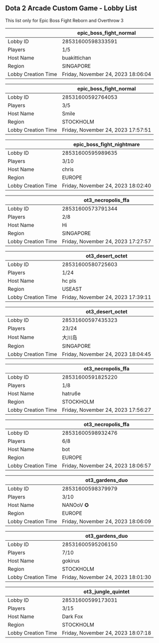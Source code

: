 ## Dota 2 Arcade Custom Game - Lobby List

This list only for Epic Boss Fight Reborn and Overthrow 3

|  | epic_boss_fight_normal |
| ------ | ------ |
| Lobby ID | 28531600598333591 |
| Players | 1/5 |
| Host Name | buakittichan |
| Region | SINGAPORE |
| Lobby Creation Time | Friday, November 24, 2023 18:06:04 |


|  | epic_boss_fight_normal |
| ------ | ------ |
| Lobby ID | 28531600592764053 |
| Players | 3/5 |
| Host Name | Smile |
| Region | STOCKHOLM |
| Lobby Creation Time | Friday, November 24, 2023 17:57:51 |


|  | epic_boss_fight_nightmare |
| ------ | ------ |
| Lobby ID | 28531600595989635 |
| Players | 3/10 |
| Host Name | chris |
| Region | EUROPE |
| Lobby Creation Time | Friday, November 24, 2023 18:02:40 |


|  | ot3_necropolis_ffa |
| ------ | ------ |
| Lobby ID | 28531600573791344 |
| Players | 2/8 |
| Host Name | Hi |
| Region | SINGAPORE |
| Lobby Creation Time | Friday, November 24, 2023 17:27:57 |


|  | ot3_desert_octet |
| ------ | ------ |
| Lobby ID | 28531600580725603 |
| Players | 1/24 |
| Host Name | hc pls |
| Region | USEAST |
| Lobby Creation Time | Friday, November 24, 2023 17:39:11 |


|  | ot3_desert_octet |
| ------ | ------ |
| Lobby ID | 28531600597435323 |
| Players | 23/24 |
| Host Name | 大川岛 |
| Region | SINGAPORE |
| Lobby Creation Time | Friday, November 24, 2023 18:04:45 |


|  | ot3_necropolis_ffa |
| ------ | ------ |
| Lobby ID | 28531600591825220 |
| Players | 1/8 |
| Host Name | hatru6e |
| Region | STOCKHOLM |
| Lobby Creation Time | Friday, November 24, 2023 17:56:27 |


|  | ot3_necropolis_ffa |
| ------ | ------ |
| Lobby ID | 28531600598932476 |
| Players | 6/8 |
| Host Name | bot |
| Region | EUROPE |
| Lobby Creation Time | Friday, November 24, 2023 18:06:57 |


|  | ot3_gardens_duo |
| ------ | ------ |
| Lobby ID | 28531600598379979 |
| Players | 3/10 |
| Host Name | NANOoV ✪ |
| Region | EUROPE |
| Lobby Creation Time | Friday, November 24, 2023 18:06:09 |


|  | ot3_gardens_duo |
| ------ | ------ |
| Lobby ID | 28531600595206150 |
| Players | 7/10 |
| Host Name | gokirus |
| Region | STOCKHOLM |
| Lobby Creation Time | Friday, November 24, 2023 18:01:30 |


|  | ot3_jungle_quintet |
| ------ | ------ |
| Lobby ID | 28531600599173031 |
| Players | 3/15 |
| Host Name | Dark Fox |
| Region | STOCKHOLM |
| Lobby Creation Time | Friday, November 24, 2023 18:07:18 |


